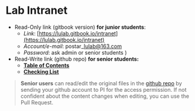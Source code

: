 # Lab Intranet

* Read-Only link (gitbook version) **for junior students**:
  * _Link_: [https://lulab.gitbook.io/intranet](https://lulab.gitbook.io/intranet)
  * _Account/e-mail_: postar\_[lulab@163.com](mailto:lulab@163.com)
  * _Password_: ask admin or senior students )
* Read-Write link (github repo) **for senior students:**
  * [**Table of Contents**](https://github.com/lulab/intranet/blob/master/SUMMARY.md)
  * ****[**Checking List**](https://github.com/lulab/intranet/blob/master/README.md)****

> **Senior users** can read/edit the original files in the [github repo](https://github.com/lulab/intranet) by sending your github account to PI for the access permission. If not confident about the content changes when editing, you can use the Pull Request.
